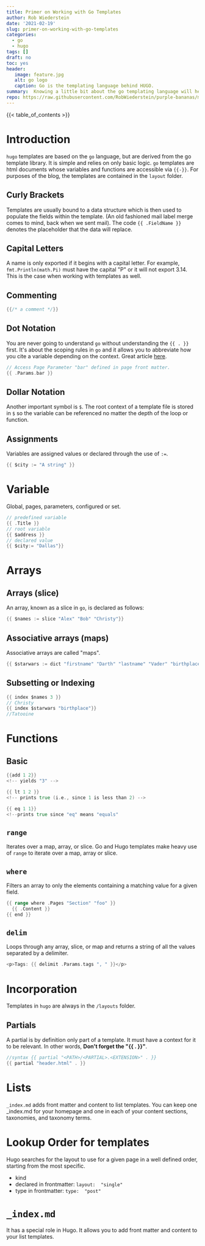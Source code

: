 ```yaml
---
title: Primer on Working with Go Templates
author: Rob Wiederstein
date: '2021-02-19'
slug: primer-on-working-with-go-templates
categories:
  - go
  - hugo
tags: []
draft: no
toc: yes
header:
   image: feature.jpg
   alt: go logo
   caption: Go is the templating language behind HUGO. 
summary:  Knowing a little bit about the go templating language will help you understand the syntax of layout templates in HUGO.
repo: https://raw.githubusercontent.com/RobWiederstein/purple-bananas/main/content/post/2021-02-19-ten-tips-to-working-with-go-templates/index.md
---
```


{{< table_of_contents >}}

# Introduction

`hugo` templates are based on the `go` language, but are derived from the go template library.  It is simple and relies on only basic logic.
`go` templates are html documents whose variables and functions are accessible via `{{-}}`. For purposes of the blog, the templates are contained in the `layout` folder.


## Curly Brackets

Templates are usually bound to a data structure which is then used to populate the fields within the template.  (An old fashioned mail label merge comes to mind, back when we sent mail).  The code `{{ .FieldName }}` denotes the placeholder that the data will replace.

## Capital Letters

A name is only exported if it begins with a capital letter. For example, `fmt.Println(math.Pi)` must have the capital "P" or it will not export 3.14. This is the case when working with templates as well.

## Commenting

```go
{{/* a comment */}}
```

## Dot Notation

You are never going to understand `go` without understanding the `{{ . }}` first. It's about the scoping rules in `go` and it allows you to abbreviate how you cite a variable depending on the context.  Great article [here](https://regisphilibert.com/blog/2018/02/hugo-the-scope-the-context-and-the-dot/).

```go
// Access Page Parameter "bar" defined in page front matter.
{{ .Params.bar }}
```
## Dollar Notation

Another important symbol is `$`.  The root context of a template file is stored in `$` so the variable can be referenced no matter the depth of the loop or function.

## Assignments

Variables are assigned values or declared through the use of `:=`.
```go
{{ $city := "A string" }}
```

# Variable

Global, pages, parameters, configured or set.

```go
// predefined variable
{{ .Title }}
// root variable
{{ $address }}
// declared value
{{ $city:= "Dallas"}}
```

# Arrays

## Arrays  (slice)

An array, known as a slice in `go`, is declared as follows:

```go
{{ $names := slice "Alex" "Bob" "Christy"}}
```

## Associative arrays (maps)

Associative arrays are called "maps".

```go
{{ $starwars := dict "firstname" "Darth" "lastname" "Vader" "birthplace" "Tatooine" }}
```

## Subsetting or Indexing

```go
{{ index $names 3 }}
// Christy
{{ index $starwars "birthplace"}}
//Tatooine
```

# Functions

## Basic

```go
{{add 1 2}}
<!-- yields "3" -->
```

```go
{{ lt 1 2 }}
<!-- prints true (i.e., since 1 is less than 2) -->
```

```go
{{ eq 1 1}}
<!--prints true since "eq" means "equals"
```

## `range`

Iterates over a map, array, or slice. Go and Hugo templates make heavy use of `range` to iterate over a map, array or slice.

## `where`

Filters an array to only the elements containing a matching value for a given field.

```go
{{ range where .Pages "Section" "foo" }}
  {{ .Content }}
{{ end }}
```

## `delim`

Loops through any array, slice, or map and returns a string of all the values separated by a delimiter.

```go
<p>Tags: {{ delimit .Params.tags ", " }}</p>
```

# Incorporation

Templates in `hugo` are always in the `/layouts` folder.

## Partials

A partial is by definition only part of a template.  It must have a context for it to be relevant.  In other words, **Don't forget the "{{ . }}"**.

```go
//syntax {{ partial "<PATH>/<PARTIAL>.<EXTENSION>" . }}
{{ partial "header.html" . }}
```

# Lists

`_index.md` adds front matter and content to list templates. You can keep one _index.md for your homepage and one in each of your content sections, taxonomies, and taxonomy terms.

# Lookup Order for templates

Hugo searches for the layout to use for a given page in a well defined order, starting from the most specific.

-   kind
-   declared in frontmatter: `layout:  "single"`
-   type in frontmatter: `type:  "post"`

# `_index.md`

It has a special role in Hugo. It allows you to add front matter and content to your list templates.
